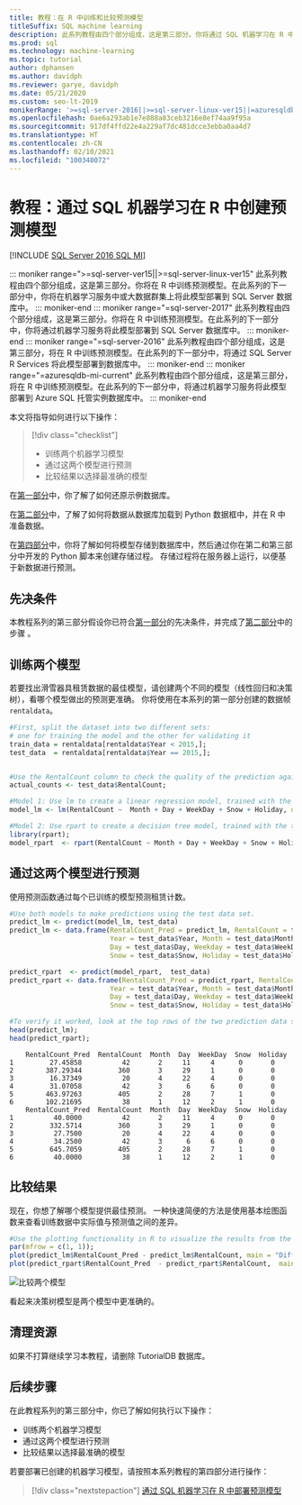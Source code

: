 ```yaml
---
title: 教程：在 R 中训练和比较预测模型
titleSuffix: SQL machine learning
description: 此系列教程由四个部分组成，这是第三部分。你将通过 SQL 机器学习在 R 中开发两个预测模型，然后选择最准确的模型。
ms.prod: sql
ms.technology: machine-learning
ms.topic: tutorial
author: dphansen
ms.author: davidph
ms.reviewer: garye, davidph
ms.date: 05/21/2020
ms.custom: seo-lt-2019
monikerRange: '>=sql-server-2016||>=sql-server-linux-ver15||=azuresqldb-mi-current'
ms.openlocfilehash: 0ae6a293ab1e7e888a83ceb3216e8ef74aa9f95a
ms.sourcegitcommit: 917df4ffd22e4a229af7dc481dcce3ebba0aa4d7
ms.translationtype: HT
ms.contentlocale: zh-CN
ms.lasthandoff: 02/10/2021
ms.locfileid: "100348072"
---
```

# <a name="tutorial-create-a-predictive-model-in-r-with-sql-machine-learning"></a>教程：通过 SQL 机器学习在 R 中创建预测模型
[!INCLUDE [SQL Server 2016 SQL MI](../../includes/applies-to-version/sqlserver2016-asdbmi.md)]

::: moniker range=">=sql-server-ver15||>=sql-server-linux-ver15"
此系列教程由四个部分组成，这是第三部分。你将在 R 中训练预测模型。在此系列的下一部分中，你将在机器学习服务中或大数据群集上将此模型部署到 SQL Server 数据库中。
::: moniker-end
::: moniker range="=sql-server-2017"
此系列教程由四个部分组成，这是第三部分。你将在 R 中训练预测模型。在此系列的下一部分中，你将通过机器学习服务将此模型部署到 SQL Server 数据库中。
::: moniker-end
::: moniker range="=sql-server-2016"
此系列教程由四个部分组成，这是第三部分，将在 R 中训练预测模型。在此系列的下一部分中，将通过 SQL Server R Services 将此模型部署到数据库中。
::: moniker-end
::: moniker range="=azuresqldb-mi-current"
此系列教程由四个部分组成，这是第三部分，将在 R 中训练预测模型。在此系列的下一部分中，将通过机器学习服务将此模型部署到 Azure SQL 托管实例数据库中。
::: moniker-end

本文将指导如何进行以下操作：

> [!div class="checklist"]
> * 训练两个机器学习模型
> * 通过这两个模型进行预测
> * 比较结果以选择最准确的模型

在[第一部分](r-predictive-model-introduction.md)中，你了解了如何还原示例数据库。

在[第二部分](r-predictive-model-prepare-data.md)中，了解了如何将数据从数据库加载到 Python 数据框中，并在 R 中准备数据。

在[第四部分](r-predictive-model-deploy.md)中，你将了解如何将模型存储到数据库中，然后通过你在第二和第三部分中开发的 Python 脚本来创建存储过程。 存储过程将在服务器上运行，以便基于新数据进行预测。

## <a name="prerequisites"></a>先决条件

本教程系列的第三部分假设你已符合[第一部分](r-predictive-model-introduction.md)的先决条件，并完成了[第二部分](r-predictive-model-prepare-data.md)中的步骤 。

## <a name="train-two-models"></a>训练两个模型

若要找出滑雪器具租赁数据的最佳模型，请创建两个不同的模型（线性回归和决策树），看哪个模型做出的预测更准确。 你将使用在本系列的第一部分创建的数据帧 `rentaldata`。

```r
#First, split the dataset into two different sets:
# one for training the model and the other for validating it
train_data = rentaldata[rentaldata$Year < 2015,];
test_data  = rentaldata[rentaldata$Year == 2015,];


#Use the RentalCount column to check the quality of the prediction against actual values
actual_counts <- test_data$RentalCount;

#Model 1: Use lm to create a linear regression model, trained with the training data set
model_lm <- lm(RentalCount ~  Month + Day + WeekDay + Snow + Holiday, data = train_data);

#Model 2: Use rpart to create a decision tree model, trained with the training data set
library(rpart);
model_rpart  <- rpart(RentalCount ~ Month + Day + WeekDay + Snow + Holiday, data = train_data);
```

## <a name="make-predictions-from-both-models"></a>通过这两个模型进行预测

使用预测函数通过每个已训练的模型预测租赁计数。

```r
#Use both models to make predictions using the test data set.
predict_lm <- predict(model_lm, test_data)
predict_lm <- data.frame(RentalCount_Pred = predict_lm, RentalCount = test_data$RentalCount, 
                         Year = test_data$Year, Month = test_data$Month,
                         Day = test_data$Day, Weekday = test_data$WeekDay,
                         Snow = test_data$Snow, Holiday = test_data$Holiday)

predict_rpart  <- predict(model_rpart,  test_data)
predict_rpart <- data.frame(RentalCount_Pred = predict_rpart, RentalCount = test_data$RentalCount, 
                         Year = test_data$Year, Month = test_data$Month,
                         Day = test_data$Day, Weekday = test_data$WeekDay,
                         Snow = test_data$Snow, Holiday = test_data$Holiday)

#To verify it worked, look at the top rows of the two prediction data sets.
head(predict_lm);
head(predict_rpart);
```

```results
    RentalCount_Pred  RentalCount  Month  Day  WeekDay  Snow  Holiday
1         27.45858          42       2     11     4      0       0
2        387.29344         360       3     29     1      0       0
3         16.37349          20       4     22     4      0       0
4         31.07058          42       3      6     6      0       0
5        463.97263         405       2     28     7      1       0
6        102.21695          38       1     12     2      1       0
    RentalCount_Pred  RentalCount  Month  Day  WeekDay  Snow  Holiday
1          40.0000          42       2     11     4      0       0
2         332.5714         360       3     29     1      0       0
3          27.7500          20       4     22     4      0       0
4          34.2500          42       3      6     6      0       0
5         645.7059         405       2     28     7      1       0
6          40.0000          38       1     12     2      1       0
```

## <a name="compare-the-results"></a>比较结果

现在，你想了解哪个模型提供最佳预测。 一种快速简便的方法是使用基本绘图函数来查看训练数据中实际值与预测值之间的差异。

```r
#Use the plotting functionality in R to visualize the results from the predictions
par(mfrow = c(1, 1));
plot(predict_lm$RentalCount_Pred - predict_lm$RentalCount, main = "Difference between actual and predicted. lm")
plot(predict_rpart$RentalCount_Pred  - predict_rpart$RentalCount,  main = "Difference between actual and predicted. rpart")
```

![比较两个模型](./media/compare-models.png)

看起来决策树模型是两个模型中更准确的。

## <a name="clean-up-resources"></a>清理资源

如果不打算继续学习本教程，请删除 TutorialDB 数据库。

## <a name="next-steps"></a>后续步骤

在此教程系列的第三部分中，你已了解如何执行以下操作：

* 训练两个机器学习模型
* 通过这两个模型进行预测
* 比较结果以选择最准确的模型

若要部署已创建的机器学习模型，请按照本系列教程的第四部分进行操作：

> [!div class="nextstepaction"]
> [通过 SQL 机器学习在 R 中部署预测模型](r-predictive-model-deploy.md)
